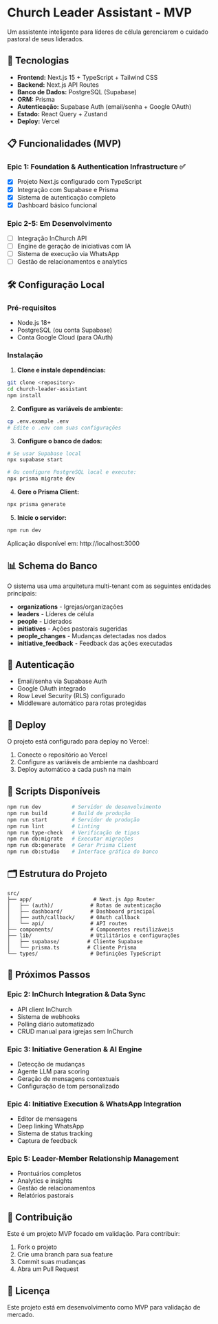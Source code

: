 # Church Leader Assistant - MVP

Um assistente inteligente para líderes de célula gerenciarem o cuidado pastoral de seus liderados.

## 🚀 Tecnologias

- **Frontend:** Next.js 15 + TypeScript + Tailwind CSS
- **Backend:** Next.js API Routes
- **Banco de Dados:** PostgreSQL (Supabase)
- **ORM:** Prisma
- **Autenticação:** Supabase Auth (email/senha + Google OAuth)
- **Estado:** React Query + Zustand
- **Deploy:** Vercel

## 📋 Funcionalidades (MVP)

### Epic 1: Foundation & Authentication Infrastructure ✅
- [x] Projeto Next.js configurado com TypeScript
- [x] Integração com Supabase e Prisma
- [x] Sistema de autenticação completo
- [x] Dashboard básico funcional

### Epic 2-5: Em Desenvolvimento
- [ ] Integração InChurch API
- [ ] Engine de geração de iniciativas com IA
- [ ] Sistema de execução via WhatsApp
- [ ] Gestão de relacionamentos e analytics

## 🛠️ Configuração Local

### Pré-requisitos
- Node.js 18+
- PostgreSQL (ou conta Supabase)
- Conta Google Cloud (para OAuth)

### Instalação

1. **Clone e instale dependências:**
```bash
git clone <repository>
cd church-leader-assistant
npm install
```

2. **Configure as variáveis de ambiente:**
```bash
cp .env.example .env
# Edite o .env com suas configurações
```

3. **Configure o banco de dados:**
```bash
# Se usar Supabase local
npx supabase start

# Ou configure PostgreSQL local e execute:
npx prisma migrate dev
```

4. **Gere o Prisma Client:**
```bash
npx prisma generate
```

5. **Inicie o servidor:**
```bash
npm run dev
```

Aplicação disponível em: http://localhost:3000

## 📊 Schema do Banco

O sistema usa uma arquitetura multi-tenant com as seguintes entidades principais:

- **organizations** - Igrejas/organizações
- **leaders** - Líderes de célula
- **people** - Liderados
- **initiatives** - Ações pastorais sugeridas
- **people_changes** - Mudanças detectadas nos dados
- **initiative_feedback** - Feedback das ações executadas

## 🔐 Autenticação

- Email/senha via Supabase Auth
- Google OAuth integrado
- Row Level Security (RLS) configurado
- Middleware automático para rotas protegidas

## 🚀 Deploy

O projeto está configurado para deploy no Vercel:

1. Conecte o repositório ao Vercel
2. Configure as variáveis de ambiente na dashboard
3. Deploy automático a cada push na main

## 📝 Scripts Disponíveis

```bash
npm run dev          # Servidor de desenvolvimento
npm run build        # Build de produção
npm run start        # Servidor de produção
npm run lint         # Linting
npm run type-check   # Verificação de tipos
npm run db:migrate   # Executar migrações
npm run db:generate  # Gerar Prisma Client
npm run db:studio    # Interface gráfica do banco
```

## 🗂️ Estrutura do Projeto

```
src/
├── app/                    # Next.js App Router
│   ├── (auth)/            # Rotas de autenticação
│   ├── dashboard/         # Dashboard principal
│   ├── auth/callback/     # OAuth callback
│   └── api/               # API routes
├── components/            # Componentes reutilizáveis
├── lib/                   # Utilitários e configurações
│   ├── supabase/         # Cliente Supabase
│   └── prisma.ts         # Cliente Prisma
└── types/                 # Definições TypeScript
```

## 🔮 Próximos Passos

### Epic 2: InChurch Integration & Data Sync
- API client InChurch
- Sistema de webhooks
- Polling diário automatizado
- CRUD manual para igrejas sem InChurch

### Epic 3: Initiative Generation & AI Engine
- Detecção de mudanças
- Agente LLM para scoring
- Geração de mensagens contextuais
- Configuração de tom personalizado

### Epic 4: Initiative Execution & WhatsApp Integration
- Editor de mensagens
- Deep linking WhatsApp
- Sistema de status tracking
- Captura de feedback

### Epic 5: Leader-Member Relationship Management
- Prontuários completos
- Analytics e insights
- Gestão de relacionamentos
- Relatórios pastorais

## 🤝 Contribuição

Este é um projeto MVP focado em validação. Para contribuir:

1. Fork o projeto
2. Crie uma branch para sua feature
3. Commit suas mudanças
4. Abra um Pull Request

## 📄 Licença

Este projeto está em desenvolvimento como MVP para validação de mercado.

